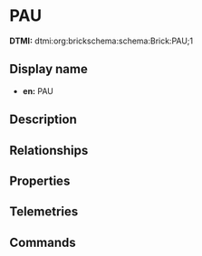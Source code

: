 # PAU
**DTMI:** dtmi:org:brickschema:schema:Brick:PAU;1
## Display name
- **en:** PAU
## Description
## Relationships
## Properties
## Telemetries
## Commands
